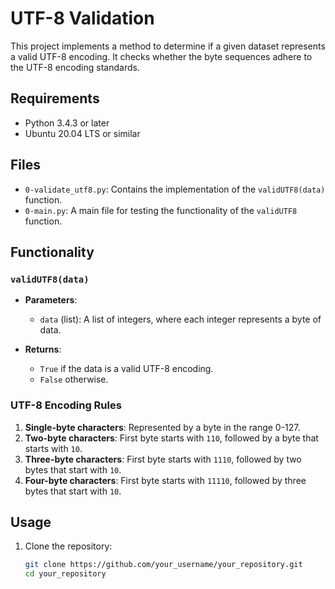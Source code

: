 # UTF-8 Validation

This project implements a method to determine if a given dataset represents a valid UTF-8 encoding. It checks whether the byte sequences adhere to the UTF-8 encoding standards.

## Requirements

- Python 3.4.3 or later
- Ubuntu 20.04 LTS or similar

## Files

- `0-validate_utf8.py`: Contains the implementation of the `validUTF8(data)` function.
- `0-main.py`: A main file for testing the functionality of the `validUTF8` function.

## Functionality

### `validUTF8(data)`

- **Parameters**: 
  - `data` (list): A list of integers, where each integer represents a byte of data.
  
- **Returns**: 
  - `True` if the data is a valid UTF-8 encoding.
  - `False` otherwise.

### UTF-8 Encoding Rules

1. **Single-byte characters**: Represented by a byte in the range 0-127.
2. **Two-byte characters**: First byte starts with `110`, followed by a byte that starts with `10`.
3. **Three-byte characters**: First byte starts with `1110`, followed by two bytes that start with `10`.
4. **Four-byte characters**: First byte starts with `11110`, followed by three bytes that start with `10`.

## Usage

1. Clone the repository:
   ```bash
   git clone https://github.com/your_username/your_repository.git
   cd your_repository
